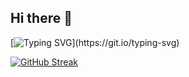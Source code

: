 ## Hi there 👋

[![Typing SVG](https://readme-typing-svg.demolab.com/?lines=I+am+Matthias+.;A+fast+learning+developer.)](https://git.io/typing-svg)

[![GitHub Streak](https://streak-stats.demolab.com/?user=diGiusepp3)](https://git.io/streak-stats)
<!--
**diGiusepp3/diGiusepp3** is a ✨ _special_ ✨ repository because its `README.md` (this file) appears on your GitHub profile.

Here are some ideas to get you started:

- 🔭 I’m currently working on ...
- 🌱 I’m currently learning ...
- 👯 I’m looking to collaborate on ...
- 🤔 I’m looking for help with ...
- 💬 Ask me about ...
- 📫 How to reach me: ...
- 😄 Pronouns: ...
- ⚡ Fun fact: ...
-->
